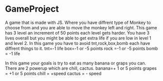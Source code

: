# GameProject
A game that is made with JS. Where you have diffrent type of Monkey to choose from and you are able to move the monkey left and right. This game has 3 level an increment of 50 points each level gets harder.
You have 3 lives overall but you might be able to get extra life if you are low in level 1 and level 2.
In this game you have to avoid tnt,rock,box,bomb each have diffrent things to it.
tnt=-1 life
box=-1 or -5 points
rock =-1 or -5 points
bomb = -1 life

In this game your goals is try to eat as many banana or graps you can. There are 2 powerup which are chill, cactus.
banana=+ 1 or 5 points
grapes = +1 or 5 points
chill = +speed
cactus = - speed
